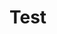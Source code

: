 # Test
<script>
  async function dr3() { 
    return await (<dice-roller-3></dice-roller-3>) 
  }
  dr3()
</script>